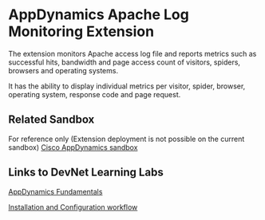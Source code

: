 # AppDynamics Apache Log Monitoring Extension

The extension monitors Apache access log file and reports metrics such as successful hits, bandwidth and page access count of visitors, spiders, browsers and operating systems.

It has the ability to display individual metrics per visitor, spider, browser, operating system, response code and page request.


## Related Sandbox

For reference only (Extension deployment is not possible on the current sandbox) [Cisco AppDynamics sandbox](https://devnetsandbox.cisco.com/RM/Diagram/Index/9e056219-ab84-4741-9485-de3d3446caf2?diagramType=Topology)

## Links to DevNet Learning Labs

[AppDynamics Fundamentals](https://developer.cisco.com/learning/modules/appdynamics-fundamentals)

[Installation and Configuration workflow](https://github.com/Appdynamics/apache-log-monitoring-extension/blob/master/README.md)